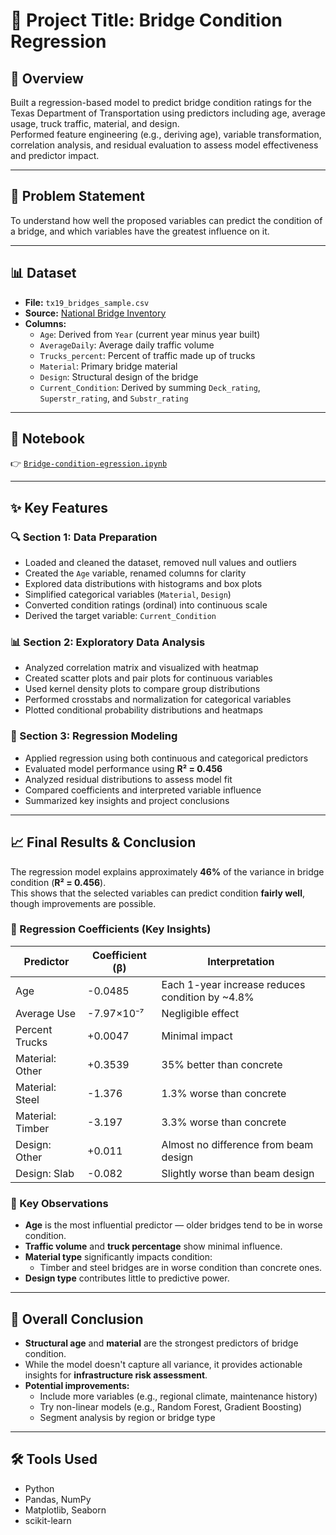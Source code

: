 # 🚀 Project Title: Bridge Condition Regression

## 📌 Overview

Built a regression-based model to predict bridge condition ratings for the Texas Department of Transportation using predictors including age, average usage, truck traffic, material, and design.  
Performed feature engineering (e.g., deriving age), variable transformation, correlation analysis, and residual evaluation to assess model effectiveness and predictor impact.

---

## 🧠 Problem Statement

To understand how well the proposed variables can predict the condition of a bridge, and which variables have the greatest influence on it.

---

## 📊 Dataset

- **File:** `tx19_bridges_sample.csv`  
- **Source:** [National Bridge Inventory](https://www.fhwa.dot.gov/bridge/nbi/ascii.cfm)  
- **Columns:**
  - `Age`: Derived from `Year` (current year minus year built)
  - `AverageDaily`: Average daily traffic volume
  - `Trucks_percent`: Percent of traffic made up of trucks
  - `Material`: Primary bridge material
  - `Design`: Structural design of the bridge
  - `Current_Condition`: Derived by summing `Deck_rating`, `Superstr_rating`, and `Substr_rating`

---

## 📓 Notebook

👉 [`Bridge-condition-egression.ipynb`](Bridge-condition-regression.ipynb)

---

## ✨ Key Features

### 🔍 Section 1: Data Preparation

- Loaded and cleaned the dataset, removed null values and outliers
- Created the `Age` variable, renamed columns for clarity
- Explored data distributions with histograms and box plots
- Simplified categorical variables (`Material`, `Design`)
- Converted condition ratings (ordinal) into continuous scale
- Derived the target variable: `Current_Condition`

### 📊 Section 2: Exploratory Data Analysis

- Analyzed correlation matrix and visualized with heatmap
- Created scatter plots and pair plots for continuous variables
- Used kernel density plots to compare group distributions
- Performed crosstabs and normalization for categorical variables
- Plotted conditional probability distributions and heatmaps

### 🤖 Section 3: Regression Modeling

- Applied regression using both continuous and categorical predictors
- Evaluated model performance using **R² = 0.456**
- Analyzed residual distributions to assess model fit
- Compared coefficients and interpreted variable influence
- Summarized key insights and project conclusions

---

## 📈 Final Results & Conclusion

The regression model explains approximately **46%** of the variance in bridge condition (**R² = 0.456**).  
This shows that the selected variables can predict condition **fairly well**, though improvements are possible.

### 🔢 Regression Coefficients (Key Insights)

| Predictor           | Coefficient (β) | Interpretation                                       |
|---------------------|------------------|-------------------------------------------------------|
| Age                 | -0.0485          | Each 1-year increase reduces condition by ~4.8%       |
| Average Use         | -7.97×10⁻⁷       | Negligible effect                                     |
| Percent Trucks      | +0.0047          | Minimal impact                                        |
| Material: Other     | +0.3539          | 35% better than concrete                              |
| Material: Steel     | -1.376           | 1.3% worse than concrete                              |
| Material: Timber    | -3.197           | 3.3% worse than concrete                              |
| Design: Other       | +0.011           | Almost no difference from beam design                 |
| Design: Slab        | -0.082           | Slightly worse than beam design                       |

### 🧠 Key Observations

- **Age** is the most influential predictor — older bridges tend to be in worse condition.
- **Traffic volume** and **truck percentage** show minimal influence.
- **Material type** significantly impacts condition:
  - Timber and steel bridges are in worse condition than concrete ones.
- **Design type** contributes little to predictive power.

---

## 🎯 Overall Conclusion

- **Structural age** and **material** are the strongest predictors of bridge condition.
- While the model doesn't capture all variance, it provides actionable insights for **infrastructure risk assessment**.
- **Potential improvements:**
  - Include more variables (e.g., regional climate, maintenance history)
  - Try non-linear models (e.g., Random Forest, Gradient Boosting)
  - Segment analysis by region or bridge type

---

## 🛠️ Tools Used

- Python
- Pandas, NumPy
- Matplotlib, Seaborn
- scikit-learn
